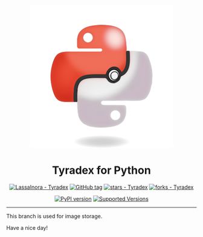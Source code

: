 <div align="center">

[![Logo Pokémon](https://raw.githubusercontent.com/LassaInora/Tyradex/refs/heads/main/assets/img/logo.png)](https://tyradex.app/)
# Tyradex for Python
[![LassaInora - Tyradex](https://img.shields.io/static/v1?label=LassaInora&message=Tyradex&color=yellow&logo=github)](https://github.com/LassaInora/Tyradex "Go to GitHub repo")
[![GitHub tag](https://img.shields.io/github/tag/LassaInora/Tyradex?include_prereleases=&sort=semver&color=orange)](https://github.com/LassaInora/Tyradex/releases/)
[![stars - Tyradex](https://img.shields.io/github/stars/LassaInora/Tyradex?style=social)](https://github.com/LassaInora/Tyradex)
[![forks - Tyradex](https://img.shields.io/github/forks/LassaInora/Tyradex?style=social)](https://github.com/LassaInora/Tyradex)

[![PyPI version](https://badge.fury.io/py/Tyradex.svg)](https://badge.fury.io/py/Tyradex)
[![Supported Versions](https://img.shields.io/pypi/pyversions/Tyradex.svg)](https://pypi.org/project/Tyradex)

</div>

---

This branch is used for image storage.

Have a nice day!